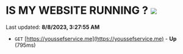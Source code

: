 # IS MY WEBSITE RUNNING ? [![](https://img.shields.io/static/v1?label=Sponsor&message=%E2%9D%A4&logo=GitHub&color=%23fe8e86)](https://github.com/sponsors/<username>)

Last updated: **8/8/2023, 3:27:55 AM**

- `GET` [https://youssefservice.me](https://youssefservice.me) - **Up** (795ms)
